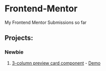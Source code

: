 # Frontend-Mentor
My Frontend Mentor Submissions so far

## Projects: 
### Newbie
1. [3-column preview card component](./3-column-preview-card-component) - [Demo](https://hermes179.github.io/Frontend-Mentor/3-column-preview-card-component)
